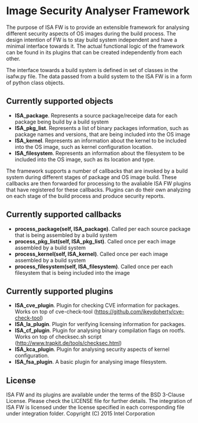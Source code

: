 Image Security Analyser Framework
=================================

The purpose of ISA FW is to provide an extensible framework for analysing different security aspects of OS images during the build process. The design intention of FW is to stay build system independent and have a minimal interface towards it. The actual functional logic of the framework can be found in its plugins that can be created independently from each other. 

The interface towards a build system is defined in set of classes in the isafw.py file. The data passed from a build system to the ISA FW is in a form of python class objects. 

Currently supported objects
---------------------------

 - **ISA_package**. Represents a source package/receipe data for each package being build by a build system 
 - **ISA_pkg_list**. Represents a list of binary packages information, such as package names and versions, that are being included into the OS image
 - **ISA_kernel**. Represents an information about the kernel to be included into the OS image, such as kernel configuration location. 
 - **ISA_filesystem**. Represents an information about the filesystem to be included into the OS image, such as its location and type.

The framework supports a number of callbacks that are invoked by a build system during different stages of package and OS image build. These callbacks are then forwarded for processing to the avaliable ISA FW plugins that have registered for these callbacks. Plugins can do their own analyzing on each stage of the build process and produce security reports. 

Currently supported callbacks
-----------------------------

 - **process_package(self, ISA_package)**. Called per each source package that is being assembled by a build system
 - **process_pkg_list(self, ISA_pkg_list)**. Called once per each image assembled by a build system
 - **process_kernel(self, ISA_kernel)**. Called once per each image assembled by a build system
 - **process_filesystem(self, ISA_filesystem)**. Called once per each filesystem that is being included into the image


Currently supported plugins
---------------------------

 - **ISA_cve_plugin**. Plugin for checking CVE information for packages. 
   Works on top of cve-check-tool (https://github.com/ikeydoherty/cve-check-tool)
 - **ISA_la_plugin**. Plugin for verifying licensing information for packages. 
 - **ISA_cf_plugin**. Plugin for analysing binary compilation flags on rootfs.
   Works on top of checksec.sh script (http://www.trapkit.de/tools/checksec.html)
 - **ISA_kca_plugin**. Plugin for analysing security aspects of kernel configuration.
 - **ISA_fsa_plugin**. A basic plugin for analysing image filesystem.

License
-------

ISA FW and its plugins are available under the terms of the BSD 3-Clause License. Please check the LICENSE file for further details.
The integration of ISA FW is licensed under the license specified in each corresponding file under integration folder.
Copyright (C) 2015 Intel Corporation

